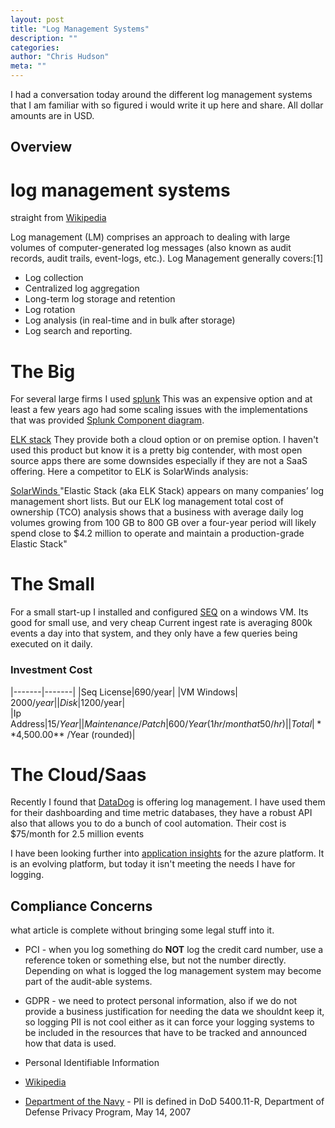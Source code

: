 ```yaml
--- 
layout: post 
title: "Log Management Systems" 
description: "" 
categories:  
author: "Chris Hudson" 
meta: "" 
--- 
```


I had a conversation today around the different log management systems that I am familiar with so figured i would write it up here and share. All dollar amounts are in USD.

## Overview

# log management systems 
straight from [Wikipedia](https://en.wikipedia.org/wiki/Log_management)

Log management (LM) comprises an approach to dealing with large volumes of computer-generated log messages (also known as audit records, audit trails, event-logs, etc.). Log Management generally covers:[1]
    
- Log collection
- Centralized log aggregation
- Long-term log storage and retention
- Log rotation
- Log analysis (in real-time and in bulk after storage)
- Log search and reporting.


# The Big
For several large firms I used [splunk](https://www.splunk.com/)
This was an expensive option and at least a few years ago had some scaling issues with the implementations that was provided [Splunk Component diagram](http://docs.splunk.com/images/thumb/e/e0/Horizontal_scaling_new2_60.png/500px-Horizontal_scaling_new2_60.png). 

[ELK stack](https://www.elastic.co/elk-stack)
They provide both a cloud option or on premise option. I haven't used this product but know it is a pretty big contender, with most open source apps there are some downsides especially if they are not a SaaS offering. Here a competitor to ELK is SolarWinds analysis:

[SolarWinds ](https://www.loggly.com/blog/elkonomics-real-costs-of-elastic-stack/)
"Elastic Stack (aka ELK Stack) appears on many companies’ log management short lists. But our ELK log management total cost of ownership (TCO) analysis shows that a business with average daily log volumes growing from 100 GB to 800 GB over a four-year period will likely spend close to $4.2 million to operate and maintain a production-grade Elastic Stack"

# The Small
For a small start-up I installed and configured [SEQ](https://getseq.net/) on a windows VM. Its good for small use, and very cheap Current ingest rate is averaging 800k events a day into that system, and they only have a few queries being executed on it daily.

### Investment Cost

|-------|-------|
|Seq License|690/year|
|VM Windows| $2000/year| 
|Disk|$1200/year|    
|Ip Address|$15/Year|
|Maintenance/Patch|600/Year (1 hr/month at 50/hr)|
|Total|**$4,500.00** /Year (rounded)|


# The Cloud/Saas
Recently I found that [DataDog](https://Datadoghq.com) is offering log management. 
I have used them for their dashboarding and time metric databases, they have a robust API also that allows you to do a bunch of cool automation. 
Their cost is $75/month for 2.5 million events


I have been looking further into [application insights](https://azure.microsoft.com/en-us/services/application-insights/) for the azure platform. It is an evolving platform, but today it isn't meeting the needs I have for logging. 


## Compliance Concerns
what article is complete without bringing some legal stuff into it.

- PCI - when you log something do **NOT** log the credit card number, use a reference token or something else,  but not the number directly. Depending on what is logged the log management system may become part of the audit-able systems. 

- GDPR - we need to protect personal information, also if we do not provide a business justification for needing the data we shouldnt keep it, so logging PII is not cool either as it can force your logging systems to be included in the resources that have to be tracked and announced how that data is used. 

- Personal Identifiable Information
- [Wikipedia](https://en.wikipedia.org/wiki/Personally_identifiable_information)
- [Department of the Navy](http://www.doncio.navy.mil/contentview.aspx?id=2428) - PII is defined in DoD 5400.11-R, Department of Defense Privacy Program, May 14, 2007
 
